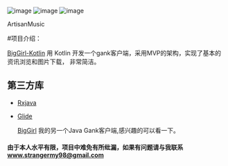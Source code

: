 ﻿

![image](https://github.com/1900Star/OkStar/blob/master/Screenshot/kotlin3.png)
![image](https://github.com/1900Star/OkStar/blob/master/Screenshot/kotlin2.png)
![image](https://github.com/1900Star/OkStar/blob/master/Screenshot/kotlin1.png)

ArtisanMusic

#项目介绍：

[BigGirl-Kotlin](https://github.com/1900Star/BigGirl-Kotlin) 用 Kotlin 开发一个gank客户端，采用MVP的架构，实现了基本的资讯浏览和图片下载，
    非常简洁。



## 第三方库
  * [Rxjava](https://github.com/ReactiveX/RxJava)
  * [Glide](https://github.com/bumptech/glide)





    [BigGirl](https://github.com/1900Star/BigGirl) 我的另一个Java  Gank客户端,感兴趣的可以看一下。

#### 由于本人水平有限，项目中难免有所纰漏，如果有问题请与我联系 www.strangermy98@gmail.com


